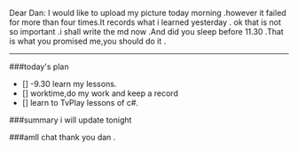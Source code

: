Dear Dan:
  I would like to upload my picture today morning .however it failed for more than four times.It records what i learned yesterday .
  ok that is not so important .i shall write the md now .And did you sleep  before 11.30 .That is what you promised me,you should do it .
  
  ---
  ###today's plan
  - []     -9.30 learn my lessons.
  - []    worktime,do my work and keep a record
  - []    learn to TvPlay lessons of c#.
  
  ###summary
  i will update tonight
  
  ###amll chat 
  thank you dan .
